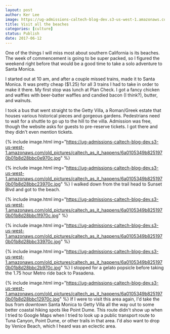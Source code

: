 ```yaml
---
layout: post
author: Ker Lee
image: https://ug-admissions-caltech-blog-dev.s3-us-west-1.amazonaws.com/old_pictures/caltech_as_it_happens/6a0105349b8251970b01b8d28bbc27970c.jpg
title: Visit all the beaches
categories: [culture]
status: Publish
date: 2017-06-12
---
```


One of the things I will miss most about southern California is its beaches. The week of commencement is going to be super packed, so I figured the weekend right before that would be a good time to take a solo adventure to Santa Monica.

I started out at 10 am, and after a couple missed trains, made it to Santa Monica. It was pretty cheap ($1.25) for all 3 trains I had to take in order to make it there. My first stop was lunch at Plan Check. I got a fancy chicken and waffles with beer-batter waffles and candied bacon (I think?), butter, and walnuts.

I took a bus that went straight to the Getty Villa, a Roman/Greek estate that houses various historical pieces and gorgeous gardens. Pedestrians need to wait for a shuttle to go up to the hill to the villa. Admission was free, though the website asks for guests to pre-reserve tickets. I got there and they didn't even mention tickets.


{% include image.html img="https://ug-admissions-caltech-blog-dev.s3-us-west-1.amazonaws.com/old_pictures/caltech_as_it_happens/6a0105349b8251970b01b8d28bbc0e970c.jpg" %}

{% include image.html img="https://ug-admissions-caltech-blog-dev.s3-us-west-1.amazonaws.com/old_pictures/caltech_as_it_happens/6a0105349b8251970b01b8d28bbc23970c.jpg" %}
I walked down from the trail head to Sunset Blvd and got to the beach. 


{% include image.html img="https://ug-admissions-caltech-blog-dev.s3-us-west-1.amazonaws.com/old_pictures/caltech_as_it_happens/6a0105349b8251970b01b8d28bbc1f970c.jpg" %}

{% include image.html img="https://ug-admissions-caltech-blog-dev.s3-us-west-1.amazonaws.com/old_pictures/caltech_as_it_happens/6a0105349b8251970b01b8d28bbc33970c.jpg" %}

{% include image.html img="https://ug-admissions-caltech-blog-dev.s3-us-west-1.amazonaws.com/old_pictures/caltech_as_it_happens/6a0105349b8251970b01b8d28bbc2b970c.jpg" %}
I stopped for a gelato popsicle before taking the 1.75 hour Metro ride back to Pasadena.


{% include image.html img="https://ug-admissions-caltech-blog-dev.s3-us-west-1.amazonaws.com/old_pictures/caltech_as_it_happens/6a0105349b8251970b01b8d28bbc12970c.jpg" %}
If I were to visit this area again, I'd take the bus from downtown Santa Monica to Getty Villa all the way out to some better coastal hiking spots like Point Dume. This route didn't show up when I tried to Google Maps when I tried to look up a public transport route to Tuna Canyon, Point Dume, or other trails in that area. I'd also want to drop by Venice Beach, which I heard was an eclectic area.

